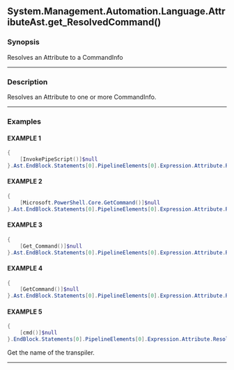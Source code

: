 System.Management.Automation.Language.AttributeAst.get_ResolvedCommand()
------------------------------------------------------------------------




### Synopsis
Resolves an Attribute to a CommandInfo



---


### Description

Resolves an Attribute to one or more CommandInfo.



---


### Examples
#### EXAMPLE 1
```PowerShell
{
    [InvokePipeScript()]$null
}.Ast.EndBlock.Statements[0].PipelineElements[0].Expression.Attribute.ResolvedCommand
```

#### EXAMPLE 2
```PowerShell
{
    [Microsoft.PowerShell.Core.GetCommand()]$null
}.Ast.EndBlock.Statements[0].PipelineElements[0].Expression.Attribute.ResolvedCommand
```

#### EXAMPLE 3
```PowerShell
{
    [Get_Command()]$null
}.Ast.EndBlock.Statements[0].PipelineElements[0].Expression.Attribute.ResolvedCommand
```

#### EXAMPLE 4
```PowerShell
{
    [GetCommand()]$null
}.Ast.EndBlock.Statements[0].PipelineElements[0].Expression.Attribute.ResolvedCommand
```

#### EXAMPLE 5
```PowerShell
{
    [cmd()]$null  
}.EndBlock.Statements[0].PipelineElements[0].Expression.Attribute.ResolvedCommand
```
Get the name of the transpiler.


---
